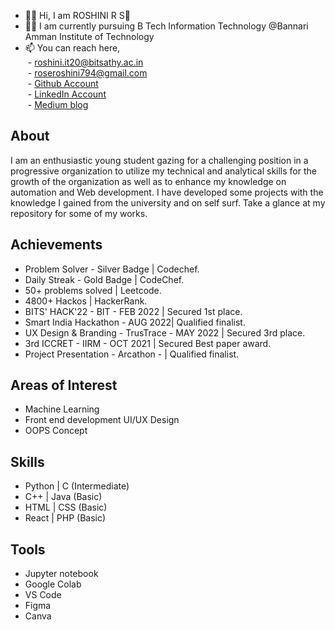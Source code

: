 * 👩‍💻 Hi, I am ROSHINI R S👋
* 👩‍🎓 I am currently pursuing B Tech Information Technology @Bannari Amman Institute of Technology
* 📫 You can reach here, <br>
      &nbsp;- roshini.it20@bitsathy.ac.in<br>
      &nbsp;- roseroshini794@gmail.com<br>
      &nbsp;- [Github Account](https://github.com/roshini-it20)<br>
      &nbsp;- [LinkedIn Account](https://www.linkedin.com/in/roshini-r-s-852967200/)<br>
      &nbsp;- [Medium blog](https://medium.com/@ROSHINIRS)<br>
## About
I am an enthusiastic young student gazing for a challenging position in a progressive organization to utilize my technical and analytical skills for the growth of the organization as well as to enhance my knowledge on automation and Web development. I have developed some projects with the knowledge I gained from the university and on self surf. Take a glance at my repository for some of my works.
## Achievements
- Problem Solver - Silver Badge | Codechef.
- Daily Streak - Gold Badge | CodeChef.
- 50+ problems solved | Leetcode.
- 4800+ Hackos | HackerRank.
- BITS' HACK'22 - BIT - FEB 2022 | Secured 1st place.
- Smart India Hackathon - AUG 2022| Qualified finalist.
- UX Design & Branding - TrusTrace - MAY 2022 | Secured 3rd place.
- 3rd ICCRET - IIRM - OCT 2021 | Secured Best paper award.
- Project Presentation - Arcathon - | Qualified finalist.
## Areas of Interest
- Machine Learning
- Front end development UI/UX Design
- OOPS Concept
## Skills
- Python | C (Intermediate)
- C++ | Java (Basic)
- HTML | CSS (Basic)
- React | PHP (Basic)
## Tools
- Jupyter notebook
- Google Colab
- VS Code
- Figma
- Canva
